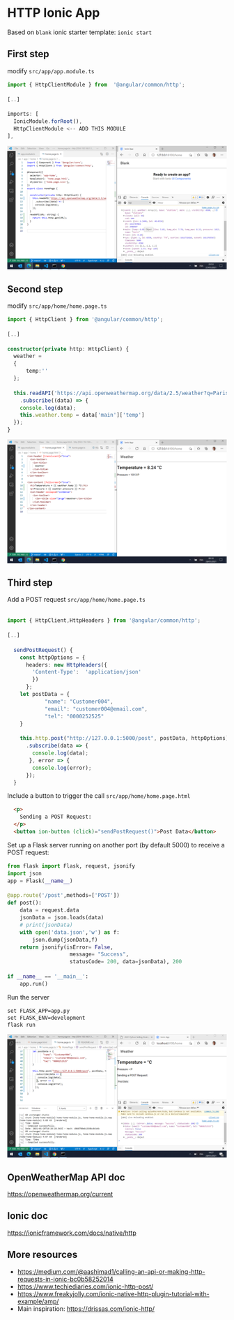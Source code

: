 # HTTP Ionic App

Based on `blank` ionic starter template:
`ionic start`

## First step

modify `src/app/app.module.ts`

```typescript
import { HttpClientModule } from  '@angular/common/http';

[..]

imports: [
  IonicModule.forRoot(),
  HttpClientModule <-- ADD THIS MODULE
],
```
![img1](img/first-call.png)

## Second step

modify `src/app/home/home.page.ts`

```typescript
import { HttpClient } from '@angular/common/http';

[..]

constructor(private http: HttpClient) {
  weather =
  {
      temp:''
  };

  this.readAPI('https://api.openweathermap.org/data/2.5/weather?q=Paris,France&apikey={API key}')
    .subscribe((data) => {
    console.log(data);
    this.weather.temp = data['main']['temp']
  });
}
```

![img2](img/second-call.png)

## Third step

Add a POST request
`src/app/home/home.page.ts`

```typescript

import { HttpClient,HttpHeaders } from '@angular/common/http';

[..]

  sendPostRequest() {
    const httpOptions = {
      headers: new HttpHeaders({
        'Content-Type':  'application/json'
        })
      };
    let postData = {
            "name": "Customer004",
            "email": "customer004@email.com",
            "tel": "0000252525"
    }

    this.http.post("http://127.0.0.1:5000/post", postData, httpOptions)
      .subscribe(data => {
        console.log(data);
       }, error => {
        console.log(error);
      });
  }
```

Include a button to trigger the call
`src/app/home/home.page.html`

```html
  <p>
    Sending a POST Request:
  </p>
  <button ion-button (click)="sendPostRequest()">Post Data</button>
```

Set up a Flask server running on another port (by default 5000) to receive a POST request:

```python
from flask import Flask, request, jsonify
import json
app = Flask(__name__)

@app.route('/post',methods=['POST'])
def post():
    data = request.data
    jsonData = json.loads(data)
    # print(jsonData)
    with open('data.json','w') as f:
        json.dump(jsonData,f)
    return jsonify(isError= False,
                    message= "Success",
                    statusCode= 200, data=jsonData), 200

if __name__ == '__main__':
    app.run()
```

Run the server
```
set FLASK_APP=app.py
set FLASK_ENV=development
flask run
```

![img3](img/third-call.png)

## OpenWeatherMap API doc
https://openweathermap.org/current

## Ionic doc 
https://ionicframework.com/docs/native/http

## More resources
* https://medium.com/@aashimad1/calling-an-api-or-making-http-requests-in-ionic-bc0b58252014
* https://www.techiediaries.com/ionic-http-post/
* https://www.freakyjolly.com/ionic-native-http-plugin-tutorial-with-example/amp/
* Main inspiration: https://drissas.com/ionic-http/